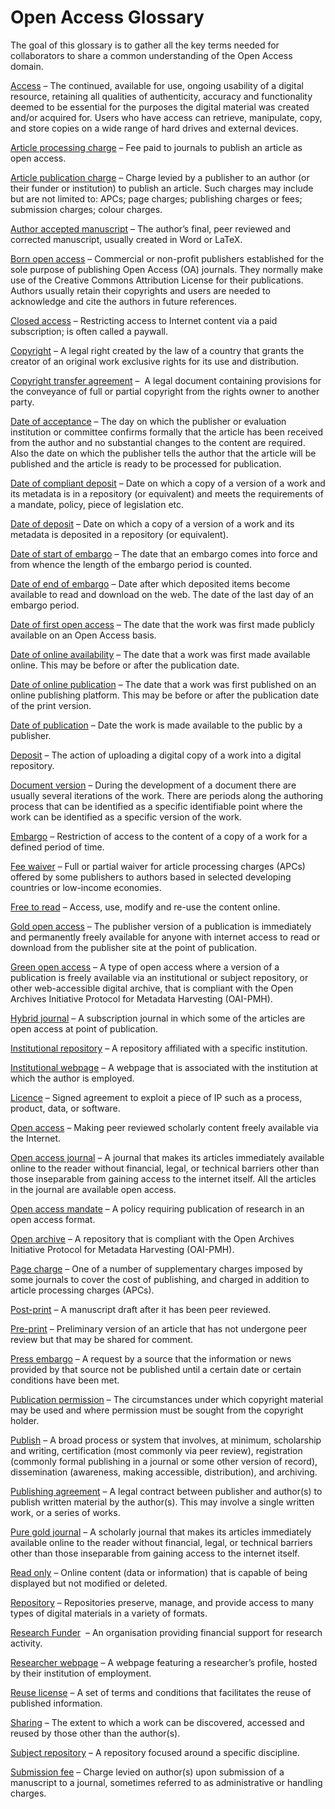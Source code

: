 # Open Access Glossary 

The goal of this glossary is to gather all the key terms needed for collaborators to share a common understanding of the Open Access domain.

[Access](./Glossary/Access.md)  – The continued, available for use, ongoing usability of a digital resource, retaining all qualities of authenticity, accuracy and functionality deemed to be essential for the purposes the digital material was created and/or acquired for. Users who have access can retrieve, manipulate, copy, and store copies on a wide range of hard drives and external devices.
 
[Article processing charge](./Glossary/Article%20processing%20charge.md)  – Fee paid to journals to publish an article as open access.
 
[Article publication charge](./Glossary/Article%20publication%20charge.md)  – Charge levied by a publisher to an author (or their funder or institution) to publish an article. Such charges may include but are not limited to: APCs; page charges; publishing charges or fees; submission charges; colour charges.
 
[Author accepted manuscript](./Glossary/Author%20accepted%20manuscript.md)  – The author’s final, peer reviewed and corrected manuscript, usually created in Word or LaTeX.
 
[Born open access](./Glossary/Born%20open%20access.md)  – Commercial or non-profit publishers established for the sole purpose of publishing Open Access (OA) journals. They normally make use of the Creative Commons Attribution License for their publications. Authors usually retain their copyrights and users are needed to acknowledge and cite the authors in future references.
 
[Closed access](./Glossary/Closed%20access.md)  – Restricting access to Internet content via a paid subscription; is often called a paywall.
 
[Copyright](./Glossary/Copyright.md)  – A legal right created by the law of a country that grants the creator of an original work exclusive rights for its use and distribution.
 
[Copyright transfer agreement](./Glossary/Copyright%20transfer%20agreement.md)  –  A legal document containing provisions for the conveyance of full or partial copyright from the rights owner to another party.
 
[Date of acceptance](./Glossary/Date%20of%20acceptance.md)  – The day on which the publisher or evaluation institution or committee confirms formally that the article has been received from the author and no substantial changes to the content are required. Also the date on which the publisher tells the author that the article will be published and the article is ready to be processed for publication.
 
[Date of compliant deposit](./Glossary/Date%20of%20compliant%20deposit.md)  – Date on which a copy of a version of a work and its metadata is in a repository (or equivalent) and meets the requirements of a mandate, policy, piece of legislation etc.
 
[Date of deposit](./Glossary/Date%20of%20deposit.md)  – Date on which a copy of a version of a work and its metadata is deposited in a repository (or equivalent).
 
[Date of start of embargo](./Glossary/Date%20of%20start%20of%20embargo.md)  – The date that an embargo comes into force and from whence the length of the embargo period is counted.
 
[Date of end of embargo](./Glossary/Date%20of%20end%20of%20embargo.md)  – Date after which deposited items become available to read and download on the web. The date of the last day of an embargo period.
 
[Date of first open access](./Glossary/Date%20of%20first%20open%20access.md)  – The date that the work was first made publicly available on an Open Access basis.
 
[Date of online availability](./Glossary/Date%20of%20online%20availability.md)  – The date that a work was first made available online. This may be before or after the publication date.
 
[Date of online publication](./Glossary/Date%20of%20online%20publication.md)  – The date that a work was first published on an online publishing platform. This may be before or after the publication date of the print version.
 
[Date of publication](./Glossary/Date%20of%20publication.md)  – Date the work is made available to the public by a publisher.
 
[Deposit](./Glossary/Deposit.md)  – The action of uploading a digital copy of a work into a digital repository.
 
[Document version](./Glossary/Document%20version.md)  – During the development of a document there are usually several iterations of the work. There are periods along the authoring process that can be identified as a specific identifiable point where the work can be identified as a specific version of the work.
 
[Embargo](./Glossary/Embargo.md)  – Restriction of access to the content of a copy of a work for a defined period of time.
 
[Fee waiver](./Glossary/Fee%20waiver.md)  – Full or partial waiver for article processing charges (APCs) offered by some publishers to authors based in selected developing countries or low-income economies.
 
[Free to read](./Glossary/Free%20to%20read.md)  – Access, use, modify and re-use the content online.
 
[Gold open access](./Glossary/Gold%20open%20access.md)  – The publisher version of a publication is immediately and permanently freely available for anyone with internet access to read or download from the publisher site at the point of publication.
 
[Green open access](./Glossary/Green%20open%20access.md)  – A type of open access where a version of a publication is freely available via an institutional or subject repository, or other web-accessible digital archive, that is compliant with the Open Archives Initiative Protocol for Metadata Harvesting (OAI-PMH).
 
[Hybrid journal](./Glossary/Hybrid%20journal.md)  – A subscription journal in which some of the articles are open access at point of publication.
 
[Institutional repository](./Glossary/Institutional%20repository.md)  – A repository affiliated with a specific institution.
 
[Institutional webpage](./Glossary/Institutional%20webpage.md)  – A webpage that is associated with the institution at which the author is employed.
 
[Licence](./Glossary/Licence.md) – Signed agreement to exploit a piece of IP such as a process, product, data, or software.
 
[Open access](./Glossary/Open%20access.md)  – Making peer reviewed scholarly content freely available via the Internet.
 
[Open access journal](./Glossary/Open%20access%20journal.md)  – A journal that makes its articles immediately available online to the reader without financial, legal, or technical barriers other than those inseparable from gaining access to the internet itself. All the articles in the journal are available open access.
 
[Open access mandate](./Glossary/Open%20access%20mandate.md)  – A policy requiring publication of research in an open access format.
 
[Open archive](./Glossary/Open%20archive.md)  – A repository that is compliant with the Open Archives Initiative Protocol for Metadata Harvesting (OAI-PMH).
 
[Page charge](./Glossary/Page%20charge.md)  – One of a number of supplementary charges imposed by some journals to cover the cost of publishing, and charged in addition to article processing charges (APCs).
 
[Post-print](./Glossary/Post-print.md)  – A manuscript draft after it has been peer reviewed.
 
[Pre-print](./Glossary/Pre-print.md)  – Preliminary version of an article that has not undergone peer review but that may be shared for comment.
 
[Press embargo](./Glossary/Press%20embargo.md)  – A request by a source that the information or news provided by that source not be published until a certain date or certain conditions have been met.
 
[Publication permission](./Glossary/Publication%20permission.md)  – The circumstances under which copyright material may be used and where permission must be sought from the copyright holder.
 
[Publish](./Glossary/Publish.md)  – A broad process or system that involves, at minimum, scholarship and writing, certification (most commonly via peer review), registration (commonly formal publishing in a journal or some other version of record), dissemination (awareness, making accessible, distribution), and archiving.
 
[Publishing agreement](./Glossary/Publishing%20agreement.md)  – A legal contract between publisher and author(s) to publish written material by the author(s). This may involve a single written work, or a series of works.
 
[Pure gold journal](./Glossary/Pure%20gold%20journal.md)  – A scholarly journal that makes its articles immediately available online to the reader without financial, legal, or technical barriers other than those inseparable from gaining access to the internet itself.
 
[Read only](./Glossary/Read%20only.md)  – Online content (data or information) that is capable of being displayed but not modified or deleted.
 
[Repository](./Glossary/Repository.md)  – Repositories preserve, manage, and provide access to many types of digital materials in a variety of formats.
 
[Research Funder](./Glossary/Research%20Funder.md)   – An organisation providing financial support for research activity.
 
[Researcher webpage](./Glossary/Researcher%20webpage.md)  – A webpage featuring a researcher’s profile, hosted by their institution of employment.
 
[Reuse license](./Glossary/Reuse%20license.md)  – A set of terms and conditions that facilitates the reuse of published information.
 
[Sharing](./Glossary/Sharing.md)  – The extent to which a work can be discovered, accessed and reused by those other than the author(s).
 
[Subject repository](./Glossary/Subject%20repository.md)  – A repository focused around a specific discipline.
 
[Submission fee](./Glossary/Submission%20fee.md)  – Charge levied on author(s) upon submission of a manuscript to a journal, sometimes referred to as administrative or handling charges.
 
